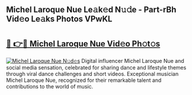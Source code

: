 ## Michel Laroque Nue Le𝚊k𝚎d N𝚞𝚍e - Part-rBh Vid𝚎o Le𝚊ks Photos VPwKL

# <h2><a href="http://fb3c128.evod.top/?m=Michel+Laroque+Nue">🔗 👉🔴 Michel Laroque Nue Vid𝚎o Ph𝚘t𝚘s</a></h2>

[![Michel Laroque Nue N𝚞d𝚎s](https://i.imgur.com/8V9OHl7.gif)](http://fb3c128.evod.top/?m=Michel+Laroque+Nue)
Digital influencer Michel Laroque Nue and social media sensation, celebrated for sharing dance and lifestyle themes through viral dance challenges and short videos. Exceptional musician Michel Laroque Nue, recognized for their remarkable talent and contributions to the world of music. 
